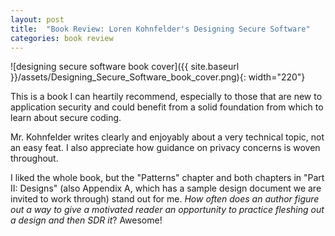 ```yaml
---
layout: post
title:  "Book Review: Loren Kohnfelder's Designing Secure Software"
categories: book review
---
```

![designing secure software book cover]({{ site.baseurl }}/assets/Designing_Secure_Software_book_cover.png){: width="220"}

This is a book I can heartily recommend, especially to those that are new to application security and could benefit from a solid foundation from which to learn about secure coding.

Mr. Kohnfelder writes clearly and enjoyably about a very technical topic, not an easy feat. I also appreciate how guidance on privacy concerns is woven throughout.

I liked the whole book, but the "Patterns" chapter and both chapters in "Part II: Designs" (also Appendix A, which has a sample design document we are invited to work through) stand out for me. _How often does an author figure out a way to give a motivated reader an opportunity to practice fleshing out a design and then SDR it_? Awesome!
